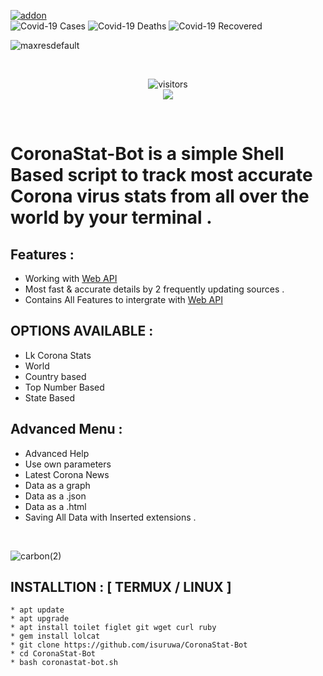 <a href="https://github.com/isuruwa/CoronaStat-Bot"><img title="addon" src="https://img.shields.io/badge/isuruwa-CoronaStat--Bot-brightgreen?style=for-the-badge&logo=appveyor"></a>
<br>
![Covid-19 Cases](https://covid19-badges.herokuapp.com/confirmed/latest)
![Covid-19 Deaths](https://covid19-badges.herokuapp.com/deaths/latest)
![Covid-19 Recovered](https://covid19-badges.herokuapp.com/recovered/latest)
<p align="center">

![maxresdefault](https://user-images.githubusercontent.com/72663288/127557267-a053a70c-26f7-4b7b-b23f-711ea4c2132e.jpg)
  
<br>
<p align="center">
<img align="center" alt="visitors" src="https://visitor-badge.glitch.me/badge?page_id=coronastat" />
<br>
<a href="https://hits.seeyoufarm.com"><img src="https://hits.seeyoufarm.com/api/count/incr/badge.svg?url=https%3A%2F%2Fgithub.com%2Fisuruwa&count_bg=%2379C83D&title_bg=%23555555&icon=&icon_color=%23E7E7E7&title=hits&edge_flat=false"/></a>
</p>
<br>

# CoronaStat-Bot is a simple Shell Based script to track most accurate Corona virus stats from all over the world by your terminal . 

## Features : 

* Working with <a href="https://github.com/sagarkarira/coronavirus-tracker-cli"> Web API </a>
* Most fast & accurate details by 2 frequently updating sources .
* Contains All Features to intergrate with <a href="https://github.com/sagarkarira/coronavirus-tracker-cli"> Web API </a>

## OPTIONS AVAILABLE :

* Lk Corona Stats
* World 
* Country based 
* Top Number Based
* State Based 

## Advanced Menu :

* Advanced Help
* Use own parameters
* Latest Corona News
* Data as a graph
* Data as a .json
* Data as a .html
* Saving All Data with Inserted extensions .

<br>

![carbon(2)](https://user-images.githubusercontent.com/72663288/127601103-9c58d99f-faf5-4520-ab0a-8ad39f5baddb.png)


## INSTALLTION : [ TERMUX / LINUX ]

``` 
* apt update
* apt upgrade
* apt install toilet figlet git wget curl ruby
* gem install lolcat
* git clone https://github.com/isuruwa/CoronaStat-Bot
* cd CoronaStat-Bot
* bash coronastat-bot.sh

```

